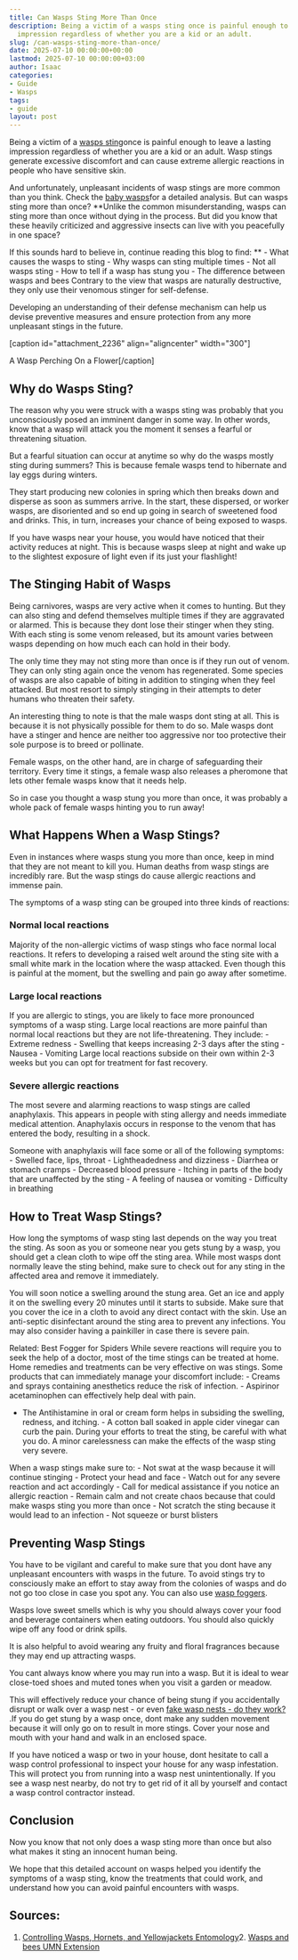 ```yaml
---
title: Can Wasps Sting More Than Once
description: Being a victim of a wasps sting once is painful enough to leave a lasting
  impression regardless of whether you are a kid or an adult.
slug: /can-wasps-sting-more-than-once/
date: 2025-07-10 00:00:00+00:00
lastmod: 2025-07-10 00:00:00+03:00
author: Isaac
categories:
- Guide
- Wasps
tags:
- guide
layout: post
---
```

Being a victim of a [wasps sting](https://en.wikipedia.org/wiki/Stinger)once is painful enough to leave a lasting impression regardless of whether you are a kid or an adult. Wasp stings generate excessive discomfort and can cause extreme allergic reactions in people who have sensitive skin.

And unfortunately, unpleasant incidents of wasp stings are more common than you think. Check the [baby wasps](https://pestpolicy.com/baby-wasp/)for a detailed analysis. But can wasps sting more than once? **Unlike the common misunderstanding, wasps can sting more than once without dying in the process. But did you know that these heavily criticized and aggressive insects can live with you peacefully in one space?

If this sounds hard to believe in, continue reading this blog to find: ** - What causes the wasps to sting - Why wasps can sting multiple times - Not all wasps sting - How to tell if a wasp has stung you - The difference between wasps and bees Contrary to the view that wasps are naturally destructive, they only use their venomous stinger for self-defense.

Developing an understanding of their defense mechanism can help us devise preventive measures and ensure protection from any more unpleasant stings in the future.

[caption id="attachment_2236" align="aligncenter" width="300"]

A Wasp Perching On a Flower[/caption]

##  Why do Wasps Sting?

The reason why you were struck with a wasps sting was probably that you unconsciously posed an imminent danger in some way. In other words, know that a wasp will attack you the moment it senses a fearful or threatening situation.

But a fearful situation can occur at anytime so why do the wasps mostly sting during summers? This is because female wasps tend to hibernate and lay eggs during winters.

They start producing new colonies in spring which then breaks down and disperse as soon as summers arrive. In the start, these dispersed, or worker wasps, are disoriented and so end up going in search of sweetened food and drinks. This, in turn, increases your chance of being exposed to wasps.

If you have wasps near your house, you would have noticed that their activity reduces at night. This is because wasps sleep at night and wake up to the slightest exposure of light even if its just your flashlight!

##  The Stinging Habit of Wasps

Being carnivores, wasps are very active when it comes to hunting. But they can also sting and defend themselves multiple times if they are aggravated or alarmed. This is because they dont lose their stinger when they sting. With each sting is some venom released, but its amount varies between wasps depending on how much each can hold in their body.

The only time they may not sting more than once is if they run out of venom. They can only sting again once the venom has regenerated. Some species of wasps are also capable of biting in addition to stinging when they feel attacked. But most resort to simply stinging in their attempts to deter humans who threaten their safety.

An interesting thing to note is that the male wasps dont sting at all. This is because it is not physically possible for them to do so. Male wasps dont have a stinger and hence are neither too aggressive nor too protective their sole purpose is to breed or pollinate.

Female wasps, on the other hand, are in charge of safeguarding their territory. Every time it stings, a female wasp also releases a pheromone that lets other female wasps know that it needs help.

So in case you thought a wasp stung you more than once, it was probably a whole pack of female wasps hinting you to run away!

##  What Happens When a Wasp Stings?

Even in instances where wasps stung you more than once, keep in mind that they are not meant to kill you. Human deaths from wasp stings are incredibly rare. But the wasp stings do cause allergic reactions and immense pain.

The symptoms of a wasp sting can be grouped into three kinds of reactions:

###  Normal local reactions

Majority of the non-allergic victims of wasp stings who face normal local reactions. It refers to developing a raised welt around the sting site with a small white mark in the location where the wasp attacked. Even though this is painful at the moment, but the swelling and pain go away after sometime.

###  Large local reactions

If you are allergic to stings, you are likely to face more pronounced symptoms of a wasp sting. Large local reactions are more painful than normal local reactions but they are not life-threatening. They include: - Extreme redness - Swelling that keeps increasing 2-3 days after the sting - Nausea - Vomiting Large local reactions subside on their own within 2-3 weeks but you can opt for treatment for fast recovery.

###  Severe allergic reactions

The most severe and alarming reactions to wasp stings are called anaphylaxis. This appears in people with sting allergy and needs immediate medical attention. Anaphylaxis occurs in response to the venom that has entered the body, resulting in a shock.

Someone with anaphylaxis will face some or all of the following symptoms: - Swelled face, lips, throat - Lightheadedness and dizziness - Diarrhea or stomach cramps - Decreased blood pressure - Itching in parts of the body that are unaffected by the sting - A feeling of nausea or vomiting - Difficulty in breathing

##  How to Treat Wasp Stings?

How long the symptoms of wasp sting last depends on the way you treat the sting. As soon as you or someone near you gets stung by a wasp, you should get a clean cloth to wipe off the sting area. While most wasps dont normally leave the sting behind, make sure to check out for any sting in the affected area and remove it immediately.

You will soon notice a swelling around the stung area. Get an ice and apply it on the swelling every 20 minutes until it starts to subside. Make sure that you cover the ice in a cloth to avoid any direct contact with the skin. Use an anti-septic disinfectant around the sting area to prevent any infections. You may also consider having a painkiller in case there is severe pain.

Related: Best Fogger for Spiders While severe reactions will require you to seek the help of a doctor, most of the time stings can be treated at home. Home remedies and treatments can be very effective on was stings. Some products that can immediately manage your discomfort include: - Creams and sprays containing anesthetics reduce the risk of infection. - Aspirinor acetaminophen can effectively help deal with pain.

- The Antihistamine in oral or cream form helps in subsiding the swelling, redness, and itching. - A cotton ball soaked in apple cider vinegar can curb the pain. During your efforts to treat the sting, be careful with what you do. A minor carelessness can make the effects of the wasp sting very severe.

When a wasp stings make sure to: - Not swat at the wasp because it will continue stinging - Protect your head and face - Watch out for any severe reaction and act accordingly - Call for medical assistance if you notice an allergic reaction - Remain calm and not create chaos because that could make wasps sting you more than once - Not scratch the sting because it would lead to an infection - Not squeeze or burst blisters

##  Preventing Wasp Stings

You have to be vigilant and careful to make sure that you dont have any unpleasant encounters with wasps in the future. To avoid stings try to consciously make an effort to stay away from the colonies of wasps and do not go too close in case you spot any. You can also use [wasp foggers](https://pestpolicy.com/best-wasp-fogger/).

Wasps love sweet smells which is why you should always cover your food and beverage containers when eating outdoors. You should also quickly wipe off any food or drink spills.

It is also helpful to avoid wearing any fruity and floral fragrances because they may end up attracting wasps.

You cant always know where you may run into a wasp. But it is ideal to wear close-toed shoes and muted tones when you visit a garden or meadow.

This will effectively reduce your chance of being stung if you accidentally disrupt or walk over a wasp nest - or even [fake wasp nests - do they work? ](https://pestpolicy.com/do-fake-wasps-nests-work/).If you do get stung by a wasp once, dont make any sudden movement because it will only go on to result in more stings. Cover your nose and mouth with your hand and walk in an enclosed space.

If you have noticed a wasp or two in your house, dont hesitate to call a wasp control professional to inspect your house for any wasp infestation. This will protect you from running into a wasp nest unintentionally. If you see a wasp nest nearby, do not try to get rid of it all by yourself and contact a wasp control contractor instead.

##  Conclusion

Now you know that not only does a wasp sting more than once but also what makes it sting an innocent human being.

We hope that this detailed account on wasps helped you identify the symptoms of a wasp sting, know the treatments that could work, and understand how you can avoid painful encounters with wasps.

##  Sources:

1. [Controlling Wasps, Hornets, and Yellowjackets Entomology](https://entomology.ca.uky.edu/ef620)2. [Wasps and bees UMN Extension](https://extension.umn.edu/insects-infest-homes/wasps-and-bees)
